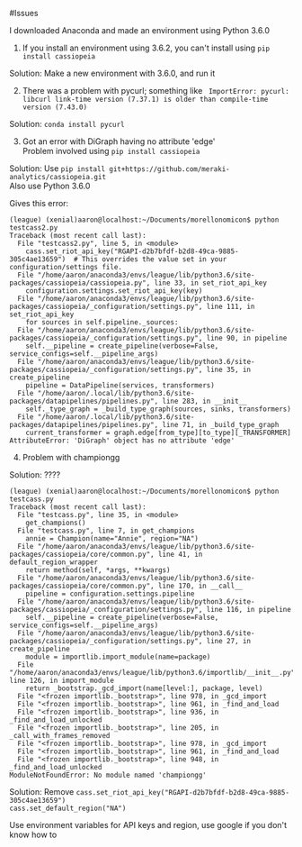 #Issues

I downloaded Anaconda and made an environment using Python 3.6.0  

1. If you install an environment using 3.6.2, you can't install using `pip install cassiopeia` 

Solution: Make a new environment with 3.6.0, and run it
 
2. There was a problem with pycurl; something like 
` ImportError: pycurl: libcurl link-time version (7.37.1) is older than compile-time version (7.43.0)`

Solution: `conda install pycurl`  

3. Got an error with DiGraph having no attribute 'edge'  
Problem involved using `pip install cassiopeia` 

Solution: Use `pip install git+https://github.com/meraki-analytics/cassiopeia.git`  
Also use Python 3.6.0  

Gives this error:

```
(league) (xenial)aaron@localhost:~/Documents/morellonomicon$ python testcass2.py
Traceback (most recent call last):
  File "testcass2.py", line 5, in <module>
    cass.set_riot_api_key("RGAPI-d2b7bfdf-b2d8-49ca-9885-305c4ae13659")  # This overrides the value set in your configuration/settings file.
  File "/home/aaron/anaconda3/envs/league/lib/python3.6/site-packages/cassiopeia/cassiopeia.py", line 33, in set_riot_api_key
    configuration.settings.set_riot_api_key(key)
  File "/home/aaron/anaconda3/envs/league/lib/python3.6/site-packages/cassiopeia/_configuration/settings.py", line 111, in set_riot_api_key
    for sources in self.pipeline._sources:
  File "/home/aaron/anaconda3/envs/league/lib/python3.6/site-packages/cassiopeia/_configuration/settings.py", line 90, in pipeline
    self.__pipeline = create_pipeline(verbose=False, service_configs=self.__pipeline_args)
  File "/home/aaron/anaconda3/envs/league/lib/python3.6/site-packages/cassiopeia/_configuration/settings.py", line 35, in create_pipeline
    pipeline = DataPipeline(services, transformers)
  File "/home/aaron/.local/lib/python3.6/site-packages/datapipelines/pipelines.py", line 283, in __init__
    self._type_graph = _build_type_graph(sources, sinks, transformers)
  File "/home/aaron/.local/lib/python3.6/site-packages/datapipelines/pipelines.py", line 71, in _build_type_graph
    current_transformer = graph.edge[from_type][to_type][_TRANSFORMER]
AttributeError: 'DiGraph' object has no attribute 'edge'
``` 

4. Problem with championgg  

Solution: ????


```
(league) (xenial)aaron@localhost:~/Documents/morellonomicon$ python testcass.py
Traceback (most recent call last):
  File "testcass.py", line 35, in <module>
    get_champions()
  File "testcass.py", line 7, in get_champions
    annie = Champion(name="Annie", region="NA")
  File "/home/aaron/anaconda3/envs/league/lib/python3.6/site-packages/cassiopeia/core/common.py", line 41, in default_region_wrapper
    return method(self, *args, **kwargs)
  File "/home/aaron/anaconda3/envs/league/lib/python3.6/site-packages/cassiopeia/core/common.py", line 170, in __call__
    pipeline = configuration.settings.pipeline
  File "/home/aaron/anaconda3/envs/league/lib/python3.6/site-packages/cassiopeia/_configuration/settings.py", line 116, in pipeline
    self.__pipeline = create_pipeline(verbose=False, service_configs=self.__pipeline_args)
  File "/home/aaron/anaconda3/envs/league/lib/python3.6/site-packages/cassiopeia/_configuration/settings.py", line 27, in create_pipeline
    module = importlib.import_module(name=package)
  File "/home/aaron/anaconda3/envs/league/lib/python3.6/importlib/__init__.py", line 126, in import_module
    return _bootstrap._gcd_import(name[level:], package, level)
  File "<frozen importlib._bootstrap>", line 978, in _gcd_import
  File "<frozen importlib._bootstrap>", line 961, in _find_and_load
  File "<frozen importlib._bootstrap>", line 936, in _find_and_load_unlocked
  File "<frozen importlib._bootstrap>", line 205, in _call_with_frames_removed
  File "<frozen importlib._bootstrap>", line 978, in _gcd_import
  File "<frozen importlib._bootstrap>", line 961, in _find_and_load
  File "<frozen importlib._bootstrap>", line 948, in _find_and_load_unlocked
ModuleNotFoundError: No module named 'championgg'
```

Solution: Remove 
`cass.set_riot_api_key("RGAPI-d2b7bfdf-b2d8-49ca-9885-305c4ae13659")`  
`cass.set_default_region("NA")`  

Use environment variables for API keys and region, use google if you don't know how to  
